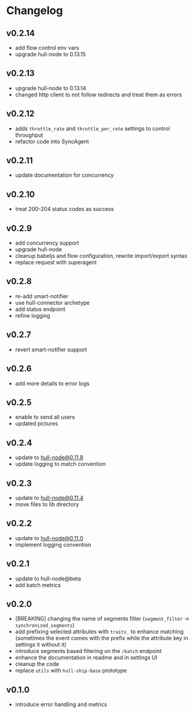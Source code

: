 # Changelog

## v0.2.14
- add flow control env vars
- upgrade hull-node to 0.13.15

## v0.2.13
- upgrade hull-node to 0.13.14
- changed http client to not follow redirects and treat them as errors

## v0.2.12
- adds `throttle_rate` and `throttle_per_rate` settings to control throughput
- refactor code into SyncAgent

## v0.2.11
- update documentation for concurrency

## v0.2.10
- treat 200-204 status codes as success

## v0.2.9
- add concurrency support
- upgrade hull-node
- cleanup babeljs and flow configuration, rewrite import/export syntax
- replace request with superagent

## v0.2.8

- re-add smart-notifier
- use hull-connector archetype
- add status endpoint
- refine logging

## v0.2.7

- revert smart-notifier support

## v0.2.6

- add more details to error logs

## v0.2.5

- enable to send all users
- updated pictures

## v0.2.4

- update to hull-node@0.11.8
- update logging to match convention

## v0.2.3

- update to hull-node@0.11.4
- move files to lib directory

## v0.2.2

- update to hull-node@0.11.0
- implement logging convention

## v0.2.1

- update to hull-node@beta
- add batch metrics

## v0.2.0

- [BREAKING] changing the name of segments filter (`segment_filter` -> `synchronized_segments`)
- add prefixing selected attributes with `traits_` to enhance matching (sometimes the event comes with the prefix while the attribute key in settings it without it)
- introduce segments based filtering on the `/batch` endpoint
- enhance the documentation in readme and in settings UI
- cleanup the code
- replace `utils` with `hull-ship-base` prototype

## v0.1.0

- introduce error handling and metrics
